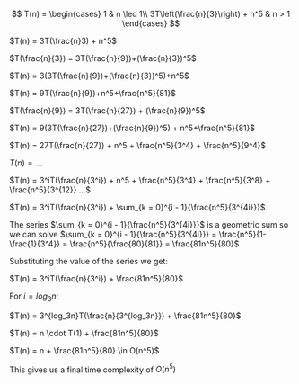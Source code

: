 $$ T(n) =
    \begin{cases}
        1 & n \leq 1\\
        3T\left(\frac{n}{3}\right) + n^5 & n > 1
    \end{cases}
$$

$T(n) = 3T(\frac{n}3) + n^5$

$T(\frac{n}{3}) = 3T(\frac{n}{9})+(\frac{n}{3})^5$

$T(n) = 3(3T(\frac{n}{9})+(\frac{n}{3})^5)+n^5$

$T(n) = 9T(\frac{n}{9})+n^5+\frac{n^5}{81}$

$T(\frac{n}{9}) = 3T(\frac{n}{27}) +  (\frac{n}{9})^5$

$T(n) = 9(3T(\frac{n}{27})+(\frac{n}{9})^5) + n^5+\frac{n^5}{81}$

$T(n) = 27T(\frac{n}{27}) + n^5 + \frac{n^5}{3^4} + \frac{n^5}{9^4}$

$T(n) = ...$

$T(n) = 3^iT(\frac{n}{3^i}) + n^5 + \frac{n^5}{3^4} + \frac{n^5}{3^8} + \frac{n^5}{3^{12}} ...$

$T(n) = 3^iT(\frac{n}{3^i}) + \sum_{k = 0}^{i - 1}{\frac{n^5}{3^{4i}}}$

The series $\sum_{k = 0}^{i - 1}{\frac{n^5}{3^{4i}}}$ is a geometric sum so we can solve $\sum_{k = 0}^{i - 1}{\frac{n^5}{3^{4i}}} = \frac{n^5}{1-\frac{1}{3^4}} = \frac{n^5}{\frac{80}{81}} = \frac{81n^5}{80}$

Substituting the value of the series we get:

$T(n) = 3^iT(\frac{n}{3^i}) + \frac{81n^5}{80}$

For $i = log_3n$:

$T(n) = 3^{log_3n}T(\frac{n}{3^{log_3n}}) + \frac{81n^5}{80}$

$T(n) = n \cdot T(1) + \frac{81n^5}{80}$

$T(n) = n + \frac{81n^5}{80} \in O(n^5)$

This gives us a final time complexity of $O(n^5)$